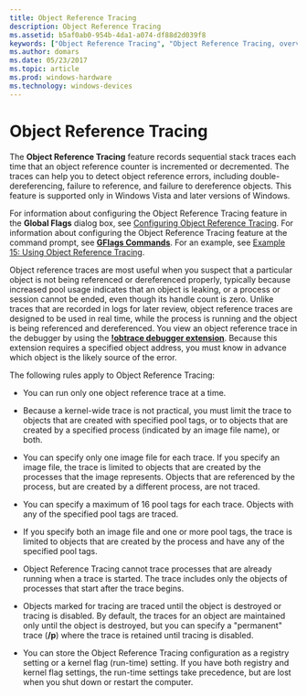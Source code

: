 ```yaml
---
title: Object Reference Tracing
description: Object Reference Tracing
ms.assetid: b5af0ab0-954b-4da1-a074-df88d2d039f8
keywords: ["Object Reference Tracing", "Object Reference Tracing, overview", "GFlags, Object Reference Tracing"]
ms.author: domars
ms.date: 05/23/2017
ms.topic: article
ms.prod: windows-hardware
ms.technology: windows-devices
---
```


# Object Reference Tracing


The **Object Reference Tracing** feature records sequential stack traces each time that an object reference counter is incremented or decremented. The traces can help you to detect object reference errors, including double-dereferencing, failure to reference, and failure to dereference objects. This feature is supported only in Windows Vista and later versions of Windows.

For information about configuring the Object Reference Tracing feature in the **Global Flags** dialog box, see [Configuring Object Reference Tracing](configuring-object-reference-tracing.md). For information about configuring the Object Reference Tracing feature at the command prompt, see [**GFlags Commands**](gflags-commands.md). For an example, see [Example 15: Using Object Reference Tracing](example-15--using-object-reference-tracing.md).

Object reference traces are most useful when you suspect that a particular object is not being referenced or dereferenced properly, typically because increased pool usage indicates that an object is leaking, or a process or session cannot be ended, even though its handle count is zero. Unlike traces that are recorded in logs for later review, object reference traces are designed to be used in real time, while the process is running and the object is being referenced and dereferenced. You view an object reference trace in the debugger by using the [**!obtrace debugger extension**](-obtrace.md). Because this extension requires a specified object address, you must know in advance which object is the likely source of the error.

The following rules apply to Object Reference Tracing:

-   You can run only one object reference trace at a time.

-   Because a kernel-wide trace is not practical, you must limit the trace to objects that are created with specified pool tags, or to objects that are created by a specified process (indicated by an image file name), or both.

-   You can specify only one image file for each trace. If you specify an image file, the trace is limited to objects that are created by the processes that the image represents. Objects that are referenced by the process, but are created by a different process, are not traced.

-   You can specify a maximum of 16 pool tags for each trace. Objects with any of the specified pool tags are traced.

-   If you specify both an image file and one or more pool tags, the trace is limited to objects that are created by the process and have any of the specified pool tags.

-   Object Reference Tracing cannot trace processes that are already running when a trace is started. The trace includes only the objects of processes that start after the trace begins.

-   Objects marked for tracing are traced until the object is destroyed or tracing is disabled. By default, the traces for an object are maintained only until the object is destroyed, but you can specify a "permanent" trace (**/p**) where the trace is retained until tracing is disabled.

-   You can store the Object Reference Tracing configuration as a registry setting or a kernel flag (run-time) setting. If you have both registry and kernel flag settings, the run-time settings take precedence, but are lost when you shut down or restart the computer.

 

 





